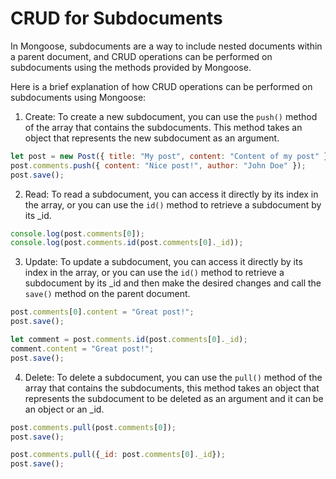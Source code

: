 # CRUD for Subdocuments #

In Mongoose, subdocuments are a way to include nested documents within a parent document, and CRUD operations can be performed on subdocuments using the methods provided by Mongoose.

Here is a brief explanation of how CRUD operations can be performed on subdocuments using Mongoose:

1. Create: To create a new subdocument, you can use the `push()` method of the array that contains the subdocuments. This method takes an object that represents the new subdocument as an argument.
```javascript
let post = new Post({ title: "My post", content: "Content of my post" });
post.comments.push({ content: "Nice post!", author: "John Doe" });
post.save();
```

2. Read: To read a subdocument, you can access it directly by its index in the array, or you can use the `id()` method to retrieve a subdocument by its _id.
```javascript
console.log(post.comments[0]);
console.log(post.comments.id(post.comments[0]._id));
```

3. Update: To update a subdocument, you can access it directly by its index in the array, or you can use the `id()` method to retrieve a subdocument by its _id and then make the desired changes and call the `save()` method on the parent document.
```javascript
post.comments[0].content = "Great post!";
post.save();

let comment = post.comments.id(post.comments[0]._id);
comment.content = "Great post!";
post.save();
```

4. Delete: To delete a subdocument, you can use the `pull()` method of the array that contains the subdocuments, this method takes an object that represents the subdocument to be deleted as an argument and it can be an object or an _id.
```javascript
post.comments.pull(post.comments[0]);
post.save();

post.comments.pull({_id: post.comments[0]._id});
post.save();
```

